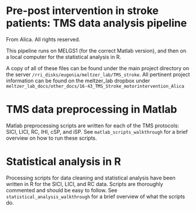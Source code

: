 # Pre-post intervention in stroke patients: TMS data analysis pipeline

From Alica. All rights reserved.

This pipeline runs on MELGS1 (for the correct Matlab version), and then on a local computer for the statistical analysis in R.

A copy of all of these files can be found under the main project directory on the server `/rri_disks/eugenia/meltzer_lab/TMS_stroke`.
All pertinent project information can be found on the meltzer_lab dropbox under `meltzer_lab_docs/other_docs/16-43_TMS_Stroke_motorintervention_Alica`

# TMS data preprocessing in Matlab

Matlab preprocessing scripts are written for each of the TMS protocols: SICI, LICI, RC, IHI, cSP, and iSP.
See `matlab_scripts_walkthrough` for a brief overview on how to run these scripts.

# Statistical analysis in R

Processing scripts for data cleaning and statistical analysis have been written in R for the SICI, LICI, and RC data. 
Scripts are thoroughly commented and should be easy to follow. See `statistical_analysis_walkthrough` for a brief overview of what the scripts do. 
